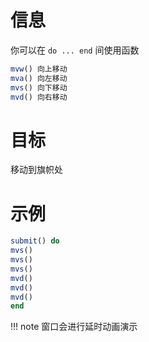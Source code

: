 # 信息
你可以在 `do ... end` 间使用函数
```jl
mvw() 向上移动
mva() 向左移动
mvs() 向下移动
mvd() 向右移动
```

# 目标
移动到旗帜处

# 示例
```jl
submit() do
mvs()
mvs()
mvs()
mvd()
mvd()
mvd()
end
```

!!! note
	窗口会进行延时动画演示
